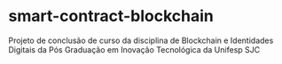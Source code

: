# smart-contract-blockchain
Projeto de conclusão de curso da disciplina de Blockchain e Identidades Digitais da Pós Graduação em Inovação Tecnológica da Unifesp SJC
